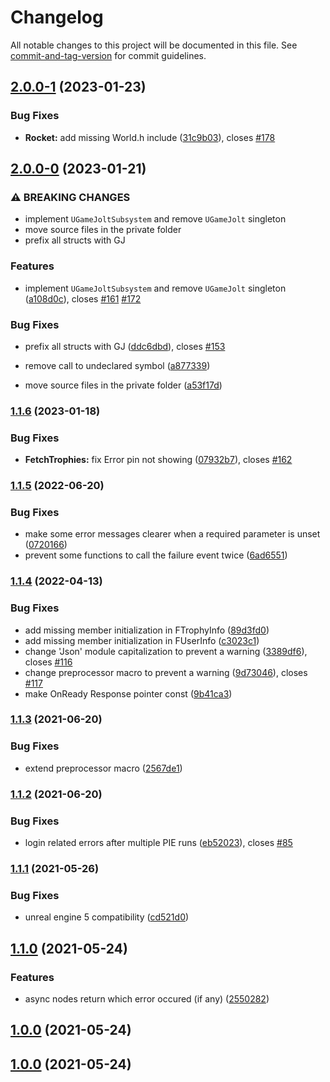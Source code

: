 # Changelog

All notable changes to this project will be documented in this file. See [commit-and-tag-version](https://github.com/absolute-version/commit-and-tag-version) for commit guidelines.

## [2.0.0-1](https://github.com/freezernick/ue-gjapi-core/compare/v2.0.0-0...v2.0.0-1) (2023-01-23)


### Bug Fixes

* **Rocket:** add missing World.h include ([31c9b03](https://github.com/freezernick/ue-gjapi-core/commits/31c9b034d82bd653a08957f617086f8d3d9fbb58)), closes [#178](https://github.com/freezernick/ue-gjapi-core/issues/178)

## [2.0.0-0](https://github.com/freezernick/ue-gjapi-core/compare/v1.1.6...v2.0.0-0) (2023-01-21)


### ⚠ BREAKING CHANGES

* implement `UGameJoltSubsystem` and remove `UGameJolt` singleton
* move source files in the private folder
* prefix all structs with GJ

### Features

* implement `UGameJoltSubsystem` and remove `UGameJolt` singleton ([a108d0c](https://github.com/freezernick/ue-gjapi-core/commits/a108d0c3d4bf05435c223e0a0f198621fb3eee19)), closes [#161](https://github.com/freezernick/ue-gjapi-core/issues/161) [#172](https://github.com/freezernick/ue-gjapi-core/issues/172)


### Bug Fixes

* prefix all structs with GJ ([ddc6dbd](https://github.com/freezernick/ue-gjapi-core/commits/ddc6dbd05d9145191ae098b16a25ffadc35c27a1)), closes [#153](https://github.com/freezernick/ue-gjapi-core/issues/153)
* remove call to undeclared symbol ([a877339](https://github.com/freezernick/ue-gjapi-core/commits/a877339015c1cbd637e57324f63a41b14a4bf554))


* move source files in the private folder ([a53f17d](https://github.com/freezernick/ue-gjapi-core/commits/a53f17d12137914a82c031834f78831047542646))

### [1.1.6](https://github.com/freezernick/ue-gjapi-core/compare/v1.1.5...v1.1.6) (2023-01-18)


### Bug Fixes

* **FetchTrophies:** fix Error pin not showing ([07932b7](https://github.com/freezernick/ue-gjapi-core/commits/07932b7ce6c5d8d3500390b20e2bce0e53a05a3b)), closes [#162](https://github.com/freezernick/ue-gjapi-core/issues/162)

### [1.1.5](https://github.com/freezernick/ue-gjapi-core/compare/v1.1.4...v1.1.5) (2022-06-20)


### Bug Fixes

* make some error messages clearer when a required parameter is unset ([0720166](https://github.com/freezernick/ue-gjapi-core/commits/0720166cfb87fe9079aab2d9a823bcd261ce2be4))
* prevent some functions to call the failure event twice ([6ad6551](https://github.com/freezernick/ue-gjapi-core/commits/6ad65516da45dcffb92ec56925868c3bb826e91b))

### [1.1.4](https://github.com/freezernick/ue-gjapi-core/compare/v1.1.3...v1.1.4) (2022-04-13)


### Bug Fixes

* add missing member initialization in FTrophyInfo ([89d3fd0](https://github.com/freezernick/ue-gjapi-core/commits/89d3fd062d5a5f39072a5ba55409afd9d6778b8d))
* add missing member initialization in FUserInfo ([c3023c1](https://github.com/freezernick/ue-gjapi-core/commits/c3023c154c54653a8860cfd3e646c9aab58b829d))
* change 'Json' module capitalization to prevent a warning ([3389df6](https://github.com/freezernick/ue-gjapi-core/commits/3389df6cc0e64f8ebc887180b3d5a2e8b1dd2994)), closes [#116](https://github.com/freezernick/ue-gjapi-core/issues/116)
* change preprocessor macro to prevent a warning ([9d73046](https://github.com/freezernick/ue-gjapi-core/commits/9d7304683cb5c8bd45cef8c9868ada8c9187b167)), closes [#117](https://github.com/freezernick/ue-gjapi-core/issues/117)
* make OnReady Response pointer const ([9b41ca3](https://github.com/freezernick/ue-gjapi-core/commits/9b41ca3664f0884844061a599a77383fb8beb1ed))

### [1.1.3](https://github.com/freezernick/ue-gjapi-core/compare/v1.1.2...v1.1.3) (2021-06-20)


### Bug Fixes

* extend preprocessor macro ([2567de1](https://github.com/freezernick/ue-gjapi-core/commits/2567de1cdb291ebf22bfb5a65846d29653e380f3))

### [1.1.2](https://github.com/freezernick/ue-gjapi-core/compare/v1.1.1...v1.1.2) (2021-06-20)


### Bug Fixes

* login related errors after multiple PIE runs ([eb52023](https://github.com/freezernick/ue-gjapi-core/commits/eb52023486224f1768973e72ddfa6e7b0969ef7b)), closes [#85](https://github.com/freezernick/ue-gjapi-core/issues/85)

### [1.1.1](https://github.com/freezernick/ue-gjapi-core/compare/v1.1.0...v1.1.1) (2021-05-26)


### Bug Fixes

* unreal engine 5 compatibility ([cd521d0](https://github.com/freezernick/ue-gjapi-core/commits/cd521d06122948425998d64a428f2ca0a230f5f5))

## [1.1.0](https://github.com/freezernick/ue-gjapi-core/compare/v1.0.0-RC1...v1.1.0) (2021-05-24)


### Features

* async nodes return which error occured (if any) ([2550282](https://github.com/freezernick/ue-gjapi-core/commits/2550282c16f295eba55b98425a1c92ca39a2517e))

## [1.0.0](https://github.com/freezernick/ue-gjapi-core/compare/v1.0.0-RC1...v1.0.0) (2021-05-24)

## [1.0.0](https://github.com/freezernick/ue-gjapi-core/compare/v1.0.0-RC1...v1.0.0) (2021-05-24)
